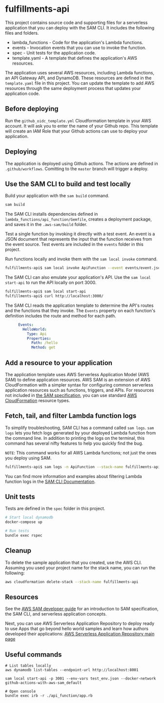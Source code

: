 # fulfillments-api

This project contains source code and supporting files for a serverless application that you can deploy with the SAM CLI. It includes the following files and folders.

- lambda_functions - Code for the application's Lambda functions.
- events - Invocation events that you can use to invoke the function.
- spec - Unit tests for the application code.
- template.yaml - A template that defines the application's AWS resources.

The application uses several AWS resources, including Lambda functions, an API Gateway API, and DynamoDB. These resources are defined in the `template.yaml` file in this project. You can update the template to add AWS resources through the same deployment process that updates your application code.

## Before deploying

Run the `github_oidc_template.yml` Cloudformation template in your AWS account. It will ask you to enter the name of your Github repo. This template will create an IAM Role that your Github actions can use to deploy your application.

## Deploying

The application is deployed using Github actions. The actions are defined in `.github/workflows`. Comitting to the `master` branch will trigger a deploy.

## Use the SAM CLI to build and test locally

Build your application with the `sam build` command.

```bash
sam build
```

The SAM CLI installs dependencies defined in `lambda_functions/api_function/Gemfile`, creates a deployment package, and saves it in the `.aws-sam/build` folder.

Test a single function by invoking it directly with a test event. An event is a JSON document that represents the input that the function receives from the event source. Test events are included in the `events` folder in this project.

Run functions locally and invoke them with the `sam local invoke` command.

```bash
fulfillments-api$ sam local invoke ApiFunction --event events/event.json
```

The SAM CLI can also emulate your application's API. Use the `sam local start-api` to run the API locally on port 3000.

```bash
fulfillments-api$ sam local start-api
fulfillments-api$ curl http://localhost:3000/
```

The SAM CLI reads the application template to determine the API's routes and the functions that they invoke. The `Events` property on each function's definition includes the route and method for each path.

```yaml
      Events:
        HelloWorld:
          Type: Api
          Properties:
            Path: /hello
            Method: get
```

## Add a resource to your application
The application template uses AWS Serverless Application Model (AWS SAM) to define application resources. AWS SAM is an extension of AWS CloudFormation with a simpler syntax for configuring common serverless application resources such as functions, triggers, and APIs. For resources not included in [the SAM specification](https://github.com/awslabs/serverless-application-model/blob/master/versions/2016-10-31.md), you can use standard [AWS CloudFormation](https://docs.aws.amazon.com/AWSCloudFormation/latest/UserGuide/aws-template-resource-type-ref.html) resource types.

## Fetch, tail, and filter Lambda function logs

To simplify troubleshooting, SAM CLI has a command called `sam logs`. `sam logs` lets you fetch logs generated by your deployed Lambda function from the command line. In addition to printing the logs on the terminal, this command has several nifty features to help you quickly find the bug.

`NOTE`: This command works for all AWS Lambda functions; not just the ones you deploy using SAM.

```bash
fulfillments-api$ sam logs -n ApiFunction --stack-name fulfillments-api --tail
```

You can find more information and examples about filtering Lambda function logs in the [SAM CLI Documentation](https://docs.aws.amazon.com/serverless-application-model/latest/developerguide/serverless-sam-cli-logging.html).

## Unit tests

Tests are defined in the `spec` folder in this project.

```bash
# Start local dynamodb
docker-compose up

# Run tests
bundle exec rspec
```

## Cleanup

To delete the sample application that you created, use the AWS CLI. Assuming you used your project name for the stack name, you can run the following:

```bash
aws cloudformation delete-stack --stack-name fulfillments-api
```

## Resources

See the [AWS SAM developer guide](https://docs.aws.amazon.com/serverless-application-model/latest/developerguide/what-is-sam.html) for an introduction to SAM specification, the SAM CLI, and serverless application concepts.

Next, you can use AWS Serverless Application Repository to deploy ready to use Apps that go beyond hello world samples and learn how authors developed their applications: [AWS Serverless Application Repository main page](https://aws.amazon.com/serverless/serverlessrepo/)


## Useful commands
```
# List tables locally
aws dynamodb list-tables --endpoint-url http://localhost:8001

sam local start-api -p 3001 --env-vars test_env.json --docker-network github-actions-with-aws-sam_default

# Open console
bundle exec irb -r ./api_function/app.rb

```